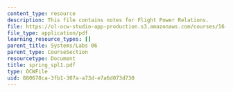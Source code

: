```yaml
---
content_type: resource
description: This file contains notes for Flight Power Relations.
file: https://ol-ocw-studio-app-production.s3.amazonaws.com/courses/16-01-unified-engineering-i-ii-iii-iv-fall-2005-spring-2006/880678ca3fb1307aa73de7a6d073d730_spring_spl1.pdf
file_type: application/pdf
learning_resource_types: []
parent_title: Systems/Labs 06
parent_type: CourseSection
resourcetype: Document
title: spring_spl1.pdf
type: OCWFile
uid: 880678ca-3fb1-307a-a73d-e7a6d073d730
---
```

